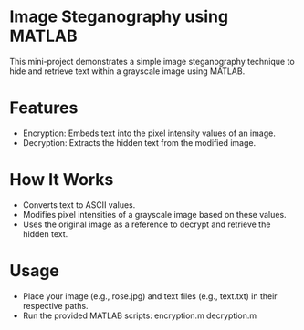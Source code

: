# Image Steganography using MATLAB
This mini-project demonstrates a simple image steganography technique to hide and retrieve text within a grayscale image using MATLAB.

# Features
- Encryption: Embeds text into the pixel intensity values of an image.
- Decryption: Extracts the hidden text from the modified image.

# How It Works
- Converts text to ASCII values.
- Modifies pixel intensities of a grayscale image based on these values.
- Uses the original image as a reference to decrypt and retrieve the hidden text.

# Usage
- Place your image (e.g., rose.jpg) and text files (e.g., text.txt) in their respective paths.
- Run the provided MATLAB scripts:
  encryption.m
  decryption.m
